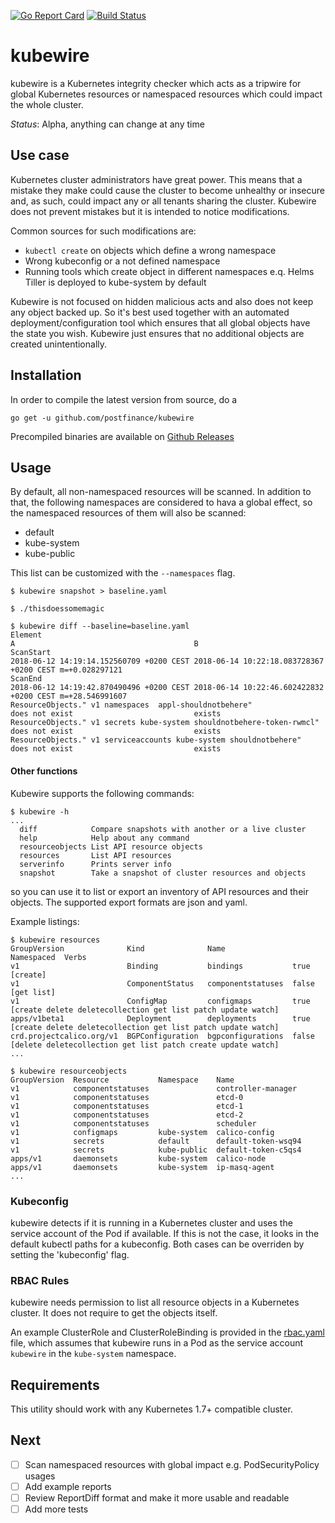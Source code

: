 [![Go Report Card](https://goreportcard.com/badge/github.com/postfinance/kubewire)](https://goreportcard.com/report/github.com/postfinance/kubewire)
[![Build Status](https://travis-ci.org/postfinance/kubewire.svg?branch=master)](https://travis-ci.org/postfinance/kubewire)

# kubewire
kubewire is a Kubernetes integrity checker which acts as a tripwire for global
Kubernetes resources or namespaced resources which could impact the
whole cluster.

*Status*: Alpha, anything can change at any time

## Use case
Kubernetes cluster administrators have great power. This means that
a mistake they make could cause the cluster to become unhealthy or insecure and,
as such, could impact any or all tenants sharing the cluster. Kubewire does not 
prevent mistakes but it is intended to notice modifications.

Common sources for such modifications are:
* `kubectl create` on objects which define a wrong namespace
* Wrong kubeconfig or a not defined namespace
* Running tools which create object in different namespaces e.q. Helms Tiller is deployed to kube-system by default

Kubewire is not focused on hidden malicious acts and also does not keep any
object backed up. So it's best used together with an automated deployment/configuration
tool which ensures that all global objects have the state you wish. Kubewire
just ensures that no additional objects are created unintentionally.

## Installation
In order to compile the latest version from source, do a
```
go get -u github.com/postfinance/kubewire
```

Precompiled binaries are available on [Github Releases](https://github.com/postfinance/kubewire/releases)

## Usage
By default, all non-namespaced resources will be scanned. In addition to that,
the following namespaces are considered to hava a global effect, so the namespaced
resources of them will also be scanned:
- default
- kube-system
- kube-public

This list can be customized with the `--namespaces` flag.

```
$ kubewire snapshot > baseline.yaml

$ ./thisdoessomemagic

$ kubewire diff --baseline=baseline.yaml
Element                                                                 A                                        B
ScanStart                                                               2018-06-12 14:19:14.152560709 +0200 CEST 2018-06-14 10:22:18.083728367 +0200 CEST m=+0.028297121
ScanEnd                                                                 2018-06-12 14:19:42.870490496 +0200 CEST 2018-06-14 10:22:46.602422832 +0200 CEST m=+28.546991607
ResourceObjects." v1 namespaces  appl-shouldnotbehere"                  does not exist                           exists
ResourceObjects." v1 secrets kube-system shouldnotbehere-token-rwmcl"   does not exist                           exists
ResourceObjects." v1 serviceaccounts kube-system shouldnotbehere"       does not exist                           exists
```

#### Other functions
Kubewire supports the following commands:

```
$ kubewire -h
...
  diff            Compare snapshots with another or a live cluster
  help            Help about any command
  resourceobjects List API resource objects
  resources       List API resources
  serverinfo      Prints server info
  snapshot        Take a snapshot of cluster resources and objects
```

so you can use it to list or export an inventory of API resources and their objects.
The supported export formats are json and yaml.

Example listings:
```
$ kubewire resources
GroupVersion              Kind              Name               Namespaced  Verbs
v1                        Binding           bindings           true        [create]
v1                        ComponentStatus   componentstatuses  false       [get list]
v1                        ConfigMap         configmaps         true        [create delete deletecollection get list patch update watch]
apps/v1beta1              Deployment        deployments        true        [create delete deletecollection get list patch update watch]
crd.projectcalico.org/v1  BGPConfiguration  bgpconfigurations  false       [delete deletecollection get list patch create update watch]
...

$ kubewire resourceobjects
GroupVersion  Resource           Namespace    Name
v1            componentstatuses               controller-manager
v1            componentstatuses               etcd-0
v1            componentstatuses               etcd-1
v1            componentstatuses               etcd-2
v1            componentstatuses               scheduler
v1            configmaps         kube-system  calico-config
v1            secrets            default      default-token-wsq94
v1            secrets            kube-public  default-token-c5qs4
apps/v1       daemonsets         kube-system  calico-node
apps/v1       daemonsets         kube-system  ip-masq-agent
...
```

### Kubeconfig
kubewire detects if it is running in a Kubernetes cluster and uses the service account
of the Pod if available. If this is not the case, it looks in the default kubectl
paths for a kubeconfig. Both cases can be overriden by setting the 'kubeconfig' flag.

### RBAC Rules
kubewire needs permission to list all resource objects in a Kubernetes cluster.
It does not require to get the objects itself.

An example ClusterRole and ClusterRoleBinding is provided in the [rbac.yaml](deployment/rbac.yaml) file,
which assumes that kubewire runs in a Pod as the service account `kubewire` in the
`kube-system` namespace.

## Requirements
This utility should work with any Kubernetes 1.7+ compatible cluster.

## Next

- [ ] Scan namespaced resources with global impact e.g. PodSecurityPolicy usages
- [ ] Add example reports
- [ ] Review ReportDiff format and make it more usable and readable
- [ ] Add more tests
